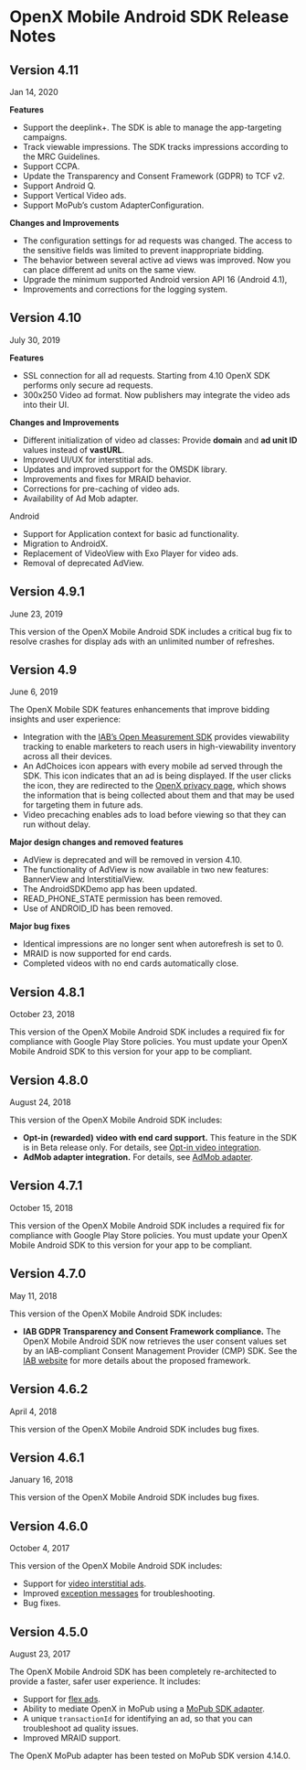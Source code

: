 OpenX Mobile Android SDK Release Notes
======================================


Version 4.11
-------------

Jan 14, 2020

**Features**

* Support the deeplink+. The SDK is able to manage the app-targeting campaigns.
* Track viewable impressions. The SDK tracks impressions according to the MRC Guidelines.
* Support CCPA.
* Update the Transparency and Consent Framework (GDPR) to TCF v2.
* Support Android Q.
* Support Vertical Video ads.
* Support MoPub’s custom AdapterConfiguration.

**Changes and Improvements**

* The configuration settings for ad requests was changed. The access to the sensitive fields was limited to prevent inappropriate bidding.
* The behavior between several active ad views was improved. Now you can place different ad units on the same view.
* Upgrade the minimum supported Android version API 16 (Android 4.1),
* Improvements and corrections for the logging system.

Version 4.10
-------------

July 30, 2019


**Features**

* SSL connection for all ad requests. Starting from 4.10 OpenX SDK performs only secure ad requests.
* 300x250 Video ad format. Now publishers may integrate the video ads into their UI.

**Changes and Improvements**

* Different initialization of video ad classes: Provide **domain** and **ad unit ID** values instead of **vastURL**.
* Improved UI/UX for interstitial ads.
* Updates and improved support for the OMSDK library.
* Improvements and fixes for MRAID behavior.
* Corrections for pre-caching of video ads.
* Availability of Ad Mob adapter.

Android
- Support for Application context for basic ad functionality.
- Migration to AndroidX.
- Replacement of VideoView with Exo Player for video ads.
- Removal of deprecated AdView.

Version 4.9.1
-------------

June 23, 2019

This version of the OpenX Mobile Android SDK includes a critical bug fix to resolve crashes for display ads with an unlimited number of refreshes.

Version 4.9
-------------

June 6, 2019

The OpenX Mobile SDK features enhancements that improve bidding insights and user experience:

-   Integration with the [IAB’s Open Measurement SDK](https://iabtechlab.com/standards/open-measurement-sdk/) provides viewability tracking to enable marketers to reach users in high-viewability inventory across all their devices.
-   An AdChoices icon appears with every mobile ad served through the SDK. This icon indicates that an ad is being displayed. If the user clicks the icon, they are redirected to the [OpenX privacy page](https://www.openx.com/legal/privacy-policy/), which shows the information that is being collected about them and that may be used for targeting them in future ads.
-   Video precaching enables ads to load before viewing so that they can run without delay.

**Major design changes and removed features**

-   AdView is deprecated and will be removed in version 4.10.
-   The functionality of AdView is now available in two new features: BannerView and InterstitialView.
-   The AndroidSDKDemo app has been updated.
-   READ_PHONE_STATE permission has been removed.
-   Use of ANDROID_ID has been removed.

**Major bug fixes**

-   Identical impressions are no longer sent when autorefresh is set to 0.
-   MRAID is now supported for end cards.
-   Completed videos with no end cards automatically close.

Version 4.8.1
-------------

October 23, 2018

This version of the OpenX Mobile Android SDK includes a required fix for
compliance with Google Play Store policies. You must update your OpenX
Mobile Android SDK to this version for your app to be compliant.

Version 4.8.0
---------------------

August 24, 2018

This version of the OpenX Mobile Android SDK includes:

-   **Opt-in** **(rewarded)** **video with end card support.** This feature in the SDK is in Beta release only. For details, see [Opt-in video integration](android-sdk-video-optin-integration.md).
-   **AdMob adapter integration.** For details, see [AdMob adapter](android-sdk-admob-adapter.md).

Version 4.7.1
-------------

October 15, 2018

This version of the OpenX Mobile Android SDK includes a required fix for compliance with Google Play Store policies. You must update your OpenX Mobile Android SDK to this version for your app to be compliant.

Version 4.7.0
-------------

May 11, 2018

This version of the OpenX Mobile Android SDK includes:

-   **IAB GDPR Transparency and Consent Framework compliance.** The OpenX Mobile Android SDK now retrieves the user consent values set by an IAB-compliant Consent Management Provider (CMP) SDK. See the [IAB website](https://www.iab.com/news/iab-europe-releases-gdpr-transparency-consent-framework-public-comment/) for more details about the proposed framework.

Version 4.6.2
-------------

April 4, 2018

This version of the OpenX Mobile Android SDK includes bug fixes.

Version 4.6.1
-------------

January 16, 2018

This version of the OpenX Mobile Android SDK includes bug fixes.

Version 4.6.0
-------------

October 4, 2017

This version of the OpenX Mobile Android SDK includes:

-   Support for [video interstitial ads](android-sdk-video-interstitial-integration.md).
-   Improved [exception messages](android-sdk-self-test.md#ad-exception-types-and-examples) for troubleshooting.
-   Bug fixes.

Version 4.5.0
-------------

August 23, 2017

The OpenX Mobile Android SDK has been completely re-architected to
provide a faster, safer user experience. It includes:

-   Support for [flex ads](android-sdk-flex-ads.md).
-   Ability to mediate OpenX in MoPub using a [MoPub SDK adapter](android-sdk-mopub-adapter.md).
-   A unique `transactionId` for identifying an ad, so that you can troubleshoot ad quality issues.
-   Improved MRAID support.

The OpenX MoPub adapter has been tested on MoPub SDK version 4.14.0.
